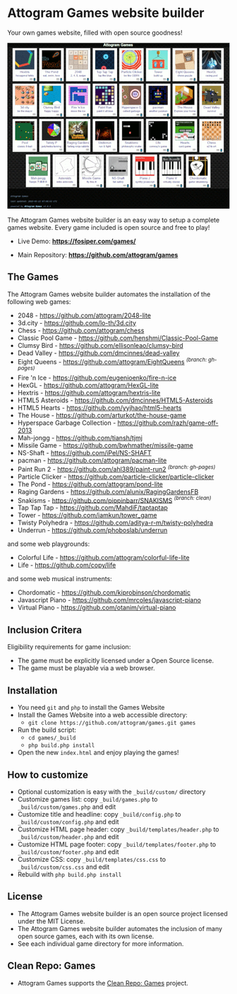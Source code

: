 # Attogram Games website builder

Your own games website, filled with open source goodness!

[![Games Website](https://raw.githubusercontent.com/attogram/attogram-docs/master/games/games.png)](https://github.com/attogram/games)

The Attogram Games website builder is an easy way to setup
a complete games website.  Every game included is open source
and free to play!

* Live Demo: **<https://fosiper.com/games/>**

* Main Repository: **<https://github.com/attogram/games>**

## The Games

The Attogram Games website builder automates the installation
of the following web games:

* 2048 - <https://github.com/attogram/2048-lite>
* 3d.city - <https://github.com/lo-th/3d.city>
* Chess - <https://github.com/attogram/chess>
* Classic Pool Game - <https://github.com/henshmi/Classic-Pool-Game>
* Clumsy Bird - <https://github.com/ellisonleao/clumsy-bird>
* Dead Valley - <https://github.com/dmcinnes/dead-valley>
* Eight Queens - <https://github.com/attogram/EightQueens> _<sup>(branch: gh-pages)</sup>_
* Fire 'n Ice - <https://github.com/eugenioenko/fire-n-ice>
* HexGL - <https://github.com/attogram/HexGL-lite>
* Hextris - <https://github.com/attogram/hextris-lite>
* HTML5 Asteroids - <https://github.com/dmcinnes/HTML5-Asteroids>
* HTML5 Hearts - <https://github.com/yyjhao/html5-hearts>
* The House - <https://github.com/arturkot/the-house-game>
* Hyperspace Garbage Collection - <https://github.com/razh/game-off-2013>
* Mah-jongg - <https://github.com/tiansh/tjmj>
* Missile Game - <https://github.com/bwhmather/missile-game>
* NS-Shaft - <https://github.com/iPel/NS-SHAFT>
* pacman - <https://github.com/attogram/pacman-lite>
* Paint Run 2 - <https://github.com/ahl389/paint-run2> _<sup>(branch: gh-pages)</sup>_
* Particle Clicker - <https://github.com/particle-clicker/particle-clicker>
* The Pond - <https://github.com/attogram/pond-lite>
* Raging Gardens - <https://github.com/alunix/RagingGardensFB>
* Snakisms - <https://github.com/pippinbarr/SNAKISMS> _<sup>(branch: clean)</sup>_
* Tap Tap Tap - <https://github.com/MahdiF/taptaptap>
* Tower - <https://github.com/iamkun/tower_game>
* Twisty Polyhedra - <https://github.com/aditya-r-m/twisty-polyhedra>
* Underrun - <https://github.com/phoboslab/underrun>

and some web playgrounds:

* Colorful Life - <https://github.com/attogram/colorful-life-lite>
* Life - <https://github.com/copy/life>

and some web musical instruments:

* Chordomatic - <https://github.com/kiprobinson/chordomatic>
* Javascript Piano - <https://github.com/mrcoles/javascript-piano>
* Virtual Piano - <https://github.com/otanim/virtual-piano>

## Inclusion Critera

Eligibility requirements for game inclusion:

* The game must be explicitly licensed under a Open Source license.
* The game must be playable via a web browser.

## Installation

* You need `git` and `php` to install the Games Website
* Install the Games Website into a web accessible directory:
  * `git clone https://github.com/attogram/games.git games`
* Run the build script:
  * `cd games/_build`
  * `php build.php install`
* Open the new `index.html` and enjoy playing the games!

## How to customize

* Optional customization is easy with the `_build/custom/` directory
* Customize games list: copy `_build/games.php` to `_build/custom/games.php` and edit
* Customize title and headline: copy `_build/config.php` to `_build/custom/config.php` and edit
* Customize HTML page header: copy `_build/templates/header.php` to `_build/custom/header.php` and edit
* Customize HTML page footer: copy `_build/templates/footer.php` to `_build/custom/footer.php` and edit
* Customize CSS: copy `_build/templates/css.css` to `_build/custom/css.css` and edit
* Rebuild with `php build.php install`

## License

* The Attogram Games website builder is an open source project licensed under the MIT License.
* The Attogram Games website builder automates the inclusion of many open source games,
  each with its own license.
* See each individual game directory for more information.

## Clean Repo: Games

* Attogram Games supports the
 [Clean Repo: Games](https://github.com/attogram/clean-repo-games) project.
